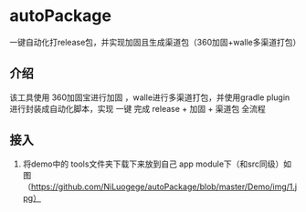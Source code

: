 # autoPackage
一键自动化打release包，并实现加固且生成渠道包（360加固+walle多渠道打包）

## 介绍
该工具使用 360加固宝进行加固 ，walle进行多渠道打包，并使用gradle plugin进行封装成自动化脚本，实现 一键 完成 release + 加固 + 渠道包 全流程 

## 接入
1. 将demo中的 tools文件夹下载下来放到自己 app module下（和src同级）如图
（https://github.com/NiLuogege/autoPackage/blob/master/Demo/img/1.jpg）
